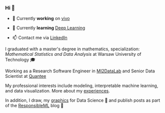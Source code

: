 ### Hi 👋

- 🔭 Currently **working** on [vivo](https://github.com/ModelOriented/vivo) 

- 🌱 Currently **learning** [Deep Learning](https://d2l.ai/)

- 📫 Contact me via [LinkedIn](https://www.linkedin.com/in/anna-kozak-a45687116/)


I graduated with a master's degree in mathematics, specialization: *Mathematical Statistics and Data Analysis* at Warsaw University of Technology :mortar_board:

Working as a Research Software Engineer in [MI2DataLab](https://mi2-warsaw.github.io/) and  Senior Data Scientist at [Quantee](https://quantee.ai/)

My professional interests include modeling, interpretable machine learning, and data visualization. More about my [experiences](https://github.com/kozaka93/resume/blob/main/README.md).

In addition, I draw, my [graphics](https://github.com/kozaka93/DataScienceGraphics) for Data Science 🎨 and publish posts as part of the [ResponsibleML](https://medium.com/responsibleml) blog 📝 
